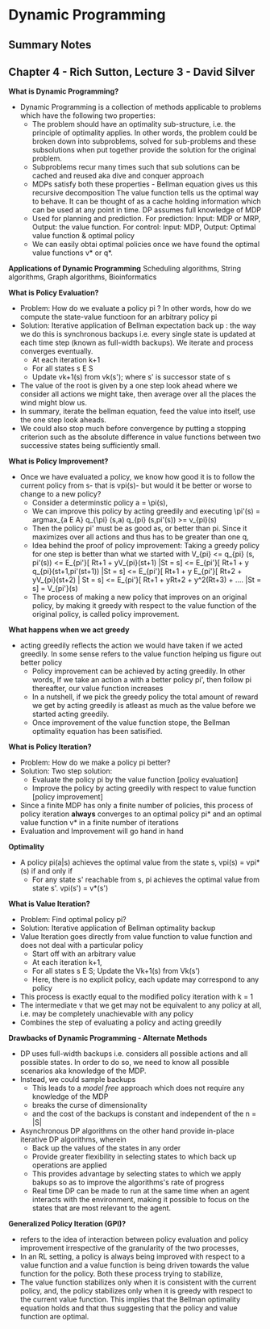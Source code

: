 # Dynamic Programming
## Summary Notes

## Chapter 4 - Rich Sutton, Lecture 3 - David Silver 

**What is Dynamic Programming?**
- Dynamic Programming is a collection of methods applicable to problems which have the following two properties:
  * The problem should have an optimality sub-structure, i.e. the principle of optimality applies. In other words, the problem could be broken down into subproblems, solved for sub-problems and these subsolutions when put together provide the solution for the original problem.
  * Subproblems recur many times such that sub solutions can be cached and reused aka dive and conquer approach
  * MDPs satisfy both these properties - Bellman equation gives us this recursive decomposition
  The value function tells us the optimal way to behave. It can be thought of as a cache holding
  information which can be used at any point in time. DP assumes full knowledge of MDP
  * Used for planning and prediction. For prediction: Input: MDP or MRP, Output: the value function. For control: Input: MDP,   Output: Optimal value function & optimal policy
  * We can easily obtai optimal policies once we have found the optimal value functions v* or q*.
  
**Applications of Dynamic Programming**
Scheduling algorithms, String algorithms, Graph algorithms, Bioinformatics

**What is Policy Evaluation?**
- Problem: How do we evaluate a policy pi ? In other words, how do we compute the state-value functioon for an arbitrary policy pi
- Solution: Iterative application of Bellman expectation back up : the way we do this is synchronous backups i.e. every single state is updated at each time step (known as full-width backups). We iterate and process converges eventually.
  * At each iteration k+1
  * For all states s E S
  * Update vk+1(s) from vk(s'); where s' is successor state of s
- The value of the root is given by a one step look ahead where we consider all actions we might take, then average over all the places the wind might blow us.
- In summary, iterate the bellman equation, feed the value into itself, use the one step look aheads.
- We could also stop much before convergence by putting a stopping criterion such as the absolute difference in value functions between two successive states being sufficiently small. 


**What is Policy Improvement?**
- Once we have evaluated a policy, we know how good it is to follow the current policy from s- that is vpi(s)- but would it be better or worse to change to a new policy?
  * Consider a determinstic policy a = \pi(s),
  * We can improve this policy by acting greedily and executing \pi'(s) = argmax_{a E A} q_{\pi} (s,a)
  q_{pi} (s,pi'(s)) >=  v_{pi}(s)
  * Then the policy pi' must be as good as, or better than pi. Since it maximizes over all actions and thus has to be greater than one q,
  * Idea behind the proof of policy improvement: Taking a greedy policy for one step is better than what we started with 
    V_{pi} <= q_{pi} (s, pi'(s))
           <= E_{pi'}[ Rt+1 + yV_{pi}(st+1) |St = s]
           <= E_{pi'}[ Rt+1 + y q_{pi}(st+1,pi'(st+1)) |St = s]
           <= E_{pi'}[ Rt+1 + y E_{pi'}[ Rt+2 + yV_{pi}(st+2) | St = s]
           <= E_{pi'}[ Rt+1 + yRt+2 + y^2(Rt+3) + .... |St = s]
           = V_{pi'}(s)
   * The process of making a new policy that improves on an original policy, by making it greedy with respect to the value function of the original policy, is called policy improvement.
           
 
**What happens when we act greedy**
- acting greedily reflects the action we would have taken if we acted greedily. In some sense refers to the value function helping us figure out better policy
  * Policy improvement can be achieved by acting greedily. In other words, If we take an action a with a better policy pi', then follow pi thereafter, our value function increases
  * In a nutshell, if we pick the greedy policy the total amount of reward we get by acting greedily is atleast as much as the value before we started acting greedily. 
  * Once improvement of the value function stope, the Bellman optimality equation has been satisified. 


**What is Policy Iteration?**
- Problem: How do we make a policy pi better? 
- Solution: Two step solution:
  * Evaluate the policy pi by the value function [policy evaluation]
  * Improve the policy by acting greedily with respect to value function [policy improvement]
- Since a finite MDP has only a finite number of policies, this process of policy iteration **always** converges to an optimal policy pi* and an optimal value function v* in a finite number of iterations
- Evaluation and Improvement will go hand in hand 

  
**Optimality**
- A policy pi(a|s) achieves the optimal value from the state s, vpi(s) = vpi*(s) if and only if
  * For any state s' reachable from s, pi achieves the optimal value from state s'. vpi(s') = v*(s')
  
  
**What is Value Iteration?**
- Problem: Find optimal policy pi? 
- Solution: Iterative application of Bellman optimality backup
- Value Iteration goes directly from value function to value function and does not deal with a particular policy
  * Start off with an arbitrary value
  * At each iteration k+1, 
  * For all states s E S; Update the Vk+1(s) from Vk(s')
  * Here, there is no explicit policy, each update may correspond to any policy
- This process is exactly equal to the modified policy iteration with k = 1
- The intermediate v that we get may not be equivalent to any policy at all, i.e. may be completely unachievable with any policy
- Combines the step of evaluating a policy and acting greedily


**Drawbacks of Dynamic Programming - Alternate Methods**
- DP uses full-width backups i.e. considers all possible actions and all possible states. In order to do so, we need to know all possible scenarios aka knowledge of the MDP.
- Instead, we could sample backups
  * This leads to a *model free* approach which does not require any knowledge of the MDP
  * breaks the curse of dimensionality 
  * and the cost of the backups is constant and independent of the n = |S|
- Asynchronous DP algorithms on the other hand provide in-place iterative DP algorithms, wherein
  * Back up the values of the states in any order
  * Provide greater flexibility in selecting states to which back up operations are applied
  * This provides advantage by selecting states to which we apply bakups so as to improve the algorithms's rate of progress
  * Real time DP can be made to run at the same time when an agent interacts with the environment, making it possible to focus on the states that are most relevant to the agent.


**Generalized Policy Iteration (GPI)?**
- refers to the idea of interaction between policy evaluation and policy improvement irrespective of the granularity of the two processes,
- In an RL setting, a policy is always being improved with respect to a value function and a value function is being driven towards the value function for the policy. Both these process trying to stabilize,
- The value function stabilizes only when it is consistent with the current policy, and, the policy stabilizes only when it is greedy with respect to the current value function. This implies that the Bellman optimality equation holds and that thus suggesting that the policy and value function are optimal.
